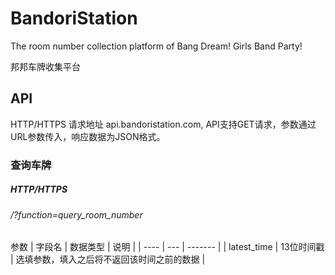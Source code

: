 # BandoriStation

The room number collection platform of Bang Dream! Girls Band Party!

邦邦车牌收集平台

## API

HTTP/HTTPS 请求地址 api.bandoristation.com, API支持GET请求，参数通过URL参数传入，响应数据为JSON格式。

### 查询车牌

##### HTTP/HTTPS

###### /?function=query_room_number

参数
| 字段名 | 数据类型 | 说明 |
| ---- | --- | ------- |
| latest_time | 13位时间戳 | 选填参数，填入之后将不返回该时间之前的数据 |
